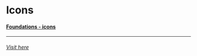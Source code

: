 # Icons

#### [Foundations - icons](/app/foundations/icons)

---

###### [Visit here](/app/foundations/icons)
